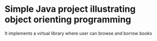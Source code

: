 # Simple Java project illustrating object orienting programming
It implements a virtual library where user can browse and borrow books
